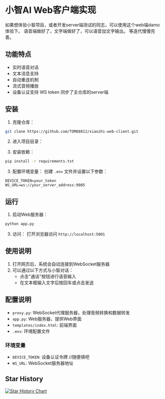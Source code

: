 # 小智AI Web客户端实现

如果想体验小智项目，或者开发server端测试的同志，可以使用这个web端damo 体验下。
语音端做好了，文字端做好了，可以语音加文字输出。
等迭代慢慢完善。

## 功能特点

- 实时语音对话
- 文本消息支持
- 自动重连机制
- 流式音频播放
- 设备认证支持 WS token 同步了主仓库的server端

## 安装

1. 克隆仓库：

```bash
git clone https://github.com/TOM88812/xiaozhi-web-client.git
```

2. 进入项目目录：

2. 安装依赖：
```bash
pip install -r requirements.txt
```

3. 配置环境变量：
创建 `.env` 文件并设置以下参数：
```
DEVICE_TOKEN=your_token
WS_URL=ws://your_server_address:9005
```

## 运行

1. 启动Web服务器：
```bash
python app.py
```

3. 访问：
打开浏览器访问 `http://localhost:5001`

## 使用说明

1. 打开网页后，系统会自动连接到WebSocket服务器
2. 可以通过以下方式与小智对话：
   - 点击"通话"按钮进行语音输入
   - 在文本框输入文字后按回车或点击发送

## 配置说明

- `proxy.py`: WebSocket代理服务器，处理音频转换和数据转发
- `app.py`: Web服务器，提供Web界面
- `templates/index.html`: 前端界面
- `.env`: 环境配置文件

### 环境变量

- `DEVICE_TOKEN`: 设备认证令牌 //随便填吧
- `WS_URL`: WebSocket服务器地址

## Star History

[![Star History Chart](https://api.star-history.com/svg?repos=TOM88812/xiaozhi-web-client&type=Date)](https://star-history.com/#TOM88812/xiaozhi-web-client&Date)
